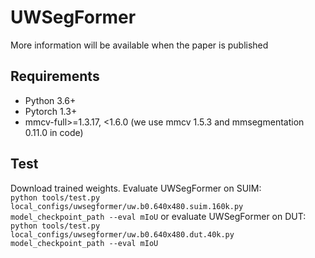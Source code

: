 # UWSegFormer
More information will be available when the paper is published
## Requirements
 * Python 3.6+
 * Pytorch 1.3+
 * mmcv-full>=1.3.17, <1.6.0 (we use mmcv 1.5.3 and mmsegmentation 0.11.0 in code)
## Test
  Download trained weights.  Evaluate UWSegFormer on SUIM:  
  `python tools/test.py local_configs/uwsegformer/uw.b0.640x480.suim.160k.py model_checkpoint_path --eval mIoU`
  or evaluate UWSegFormer on DUT:
  `python tools/test.py local_configs/uwsegformer/uw.b0.640x480.dut.40k.py model_checkpoint_path --eval mIoU`

